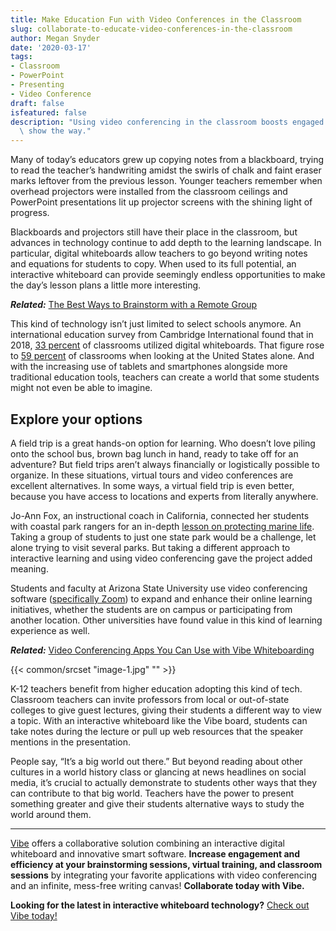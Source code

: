 ```yaml
---
title: Make Education Fun with Video Conferences in the Classroom
slug: collaborate-to-educate-video-conferences-in-the-classroom
author: Megan Snyder
date: '2020-03-17'
tags:
- Classroom
- PowerPoint
- Presenting
- Video Conference
draft: false
isfeatured: false
description: "Using video conferencing in the classroom boosts engaged learning, but where do you get started? We\u2019ll\
  \ show the way."
---
```


Many of today’s educators grew up copying notes from a blackboard, trying to read the teacher’s handwriting amidst the swirls of chalk and faint eraser marks leftover from the previous lesson. Younger teachers remember when overhead projectors were installed from the classroom ceilings and PowerPoint presentations lit up projector screens with the shining light of progress.

Blackboards and projectors still have their place in the classroom, but advances in technology continue to add depth to the learning landscape. In particular, digital whiteboards allow teachers to go beyond writing notes and equations for students to copy. When used to its full potential, an interactive whiteboard can provide seemingly endless opportunities to make the day’s lesson plans a little more interesting.

***Related:*** [The Best Ways to Brainstorm with a Remote Group](https://vibe.us/blog/the-best-ways-to-brainstorm-with-a-remote-group/)

This kind of technology isn’t just limited to select schools anymore. An international education survey from Cambridge International found that in 2018, [33 percent](https://edtechmagazine.com/k12/article/2019/02/new-global-survey-offers-snapshot-technology-classroom-2019) of classrooms utilized digital whiteboards. That figure rose to [59 percent](https://www.cambridgeinternational.org/Images/514611-global-education-census-survey-report.pdf) of classrooms when looking at the United States alone. And with the increasing use of tablets and smartphones alongside more traditional education tools, teachers can create a world that some students might not even be able to imagine.

## Explore your options

A field trip is a great hands-on option for learning. Who doesn’t love piling onto the school bus, brown bag lunch in hand, ready to take off for an adventure? But field trips aren’t always financially or logistically possible to organize. In these situations, virtual tours and video conferences are excellent alternatives. In some ways, a virtual field trip is even better, because you have access to locations and experts from literally anywhere.

Jo-Ann Fox, an instructional coach in California, connected her students with coastal park rangers for an in-depth [lesson on protecting marine life](https://www.pblworks.org/success-stories/pbl-expands-world-my-students). Taking a group of students to just one state park would be a challenge, let alone trying to visit several parks. But taking a different approach to interactive learning and using video conferencing gave the project added meaning.

Students and faculty at Arizona State University use video conferencing software ([specifically Zoom](https://blog.zoom.us/wordpress/2020/01/22/arizona-state-university-zoom-education/)) to expand and enhance their online learning initiatives, whether the students are on campus or participating from another location. Other universities have found value in this kind of learning experience as well.

***Related:*** [Video Conferencing Apps You Can Use with Vibe Whiteboarding](https://vibe.us/blog/video-conferencing-apps-with-whiteboard/)

{{< common/srcset "image-1.jpg" "" >}}

K-12 teachers benefit from higher education adopting this kind of tech. Classroom teachers can invite professors from local or out-of-state colleges to give guest lectures, giving their students a different way to view a topic. With an interactive whiteboard like the Vibe board, students can take notes during the lecture or pull up web resources that the speaker mentions in the presentation.

People say, “It’s a big world out there.” But beyond reading about other cultures in a world history class or glancing at news headlines on social media, it’s crucial to actually demonstrate to students other ways that they can contribute to that big world. Teachers have the power to present something greater and give their students alternative ways to study the world around them.



---

[Vibe](https://vibe.us/) offers a collaborative solution combining an interactive digital whiteboard and innovative smart software. **Increase engagement and efficiency at your brainstorming sessions, virtual training, and classroom sessions** by integrating your favorite applications with video conferencing and an infinite, mess-free writing canvas! **Collaborate today with Vibe.**

**Looking for the latest in interactive whiteboard technology?** [Check out Vibe today!](https://vibe.us/order/)
